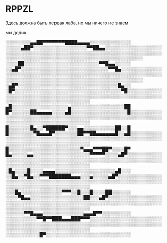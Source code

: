 # RPPZL
Здесь должна быть первая лаба, но мы ничего не знаем

мы додик

░░░░░░░░▄▄██▀▀▀▀▀▀▀████▄▄▄▄░░░░░░░░░░░░░
░░░░░▄██▀░░░░░░░░░░░░░░░░░▀▀██▄▄░░░░░░░░░░░░░░░░░░░░░░░░░░░░░░░░░░░░░░░░░░░░░░░░░░░░░░░░░░░░░░░░░░░░░░░░░░░░░░░░░░░░░░░░░░░░░░░░░░░░░░░░░░░░░░░░
░░░░██░░░░░░░░░░░░░░░░░░░░░░░░▀▀█▄▄░░░░░
░░▄█▀░░░░░░░░░░░░░░░░░░░░░░░░░░░░▀▀█▄░░░░░░░░░░░░░░░░░░░░░░░░░░░░░░░░░░░░░░░░░░░░░░░░░░░░░░░░░░░░░░░░░░░░░░░░░░░░░░░░░░░░░░░░░░░░░░░░░░░░░░░░░░░
░▄█▀░░░░░░░░░░░░░░░░░░░░░░░░░░░░░░░░█▄░░
░█▀░░░░░░░░░░░░░░░░░░░░░░░░░░░░░░░░░░▀█░░░░░░░░░░░░░░░░░░░░░░░░░░░░░░░░░░░░░░░░░░░░░░░░░░░░░░░░░░░░░░░░░░░░░░░░░░░░░░░░░░░░░░░░
▄█░░░░░░░░░░░░░░░░░░▄░░░░░░░░░░░░░░░░░██
█▀░░░░░░██▄▄▄▄▄░░░░▄█░░░░░░░░░░░░░░░░░░█░░░░░░░░░░░░░░░░░░░░░░░░░░░░░░░░░░░░░░░░░░░░░░░░░░░░░░░░░░░░░░░░░░░░░░░░░░░░░░░░░░░░░░░
█░░░░░░░█▄░░▀██████▀░░░▄▄░░░░░░░░░░██░░█
█░░░░░░░░▀█▄▄▄█▀░░░░░░░██▀▀██▄▄▄▄▄▄█░░▄█░░░░░░░░░░░░░░░░░░░░░░░░░░░░░░░░░░░░░░░░░░░░░░░░░░░░░░░░░░░░░░░░░░░░░░░░░░░░░░░░░░░░░░░
█░░░░░░░░░░░░░░░░░░░░░░░▀▄▄▄▀▀▀██▀░░░░█▀
█▄░░░░░▄▄░░░░░░░░░░░░░░░░░░▀▀▀▀▀░░░░▄█▀░░░░░░░░░░░░░░░░░░░░░░░░░░░░░░░░░░░░░░░░░░░░░░░░░░░░░░░░░░░░░░░░░░░░░░░░░░░░░░░░░░░░░░░░
░█▄░░░░█░░░░▄▄▄▄░░░░░░░░░░░░░░░░░░░▄█░░░
░░█▄░░▀█▄░░▀▀▀███████▄▄▄░░░▄░░░░░▄█▀░░░░░░░░░░░░░░░░░░░░░░░░░░░░░░░░░░░░░░░░░░░░░░░░░░░░░░░░░░░░░░░░░░░░░░░░░░░░░░░░░░░░░░░░░░░
░░░█▄░░░░░░░░░░░░░▀▀▀░░█░░░█░░░░██░░░░░░
░░░░▀█▄▄░░░░░░░░░░░░░░░░░██░░░▄█▀░░░░░░░░░░░░░░░░░░░░░░░░░░░░░░░░░░░░░░░░░░░░░░░░░░░░░░░░░░░░░░░░░░░░░░░░░░░░░░░░░░░░░░░░░░░░░░
░░░░░░▀▀█▄▄▄░░░░░░░░░░░░░▄▄▄█▀▀░░░░░░░░░
░░░░░░░░░░▀▀█▀▀███▄▄▄███▀▀▀░░░░░░░░░░░░░░░░░░░░░░░░░░░░░░░░░░░░░░░░░░░░░░░░░░░░░░░░░░░░░░░░░░░░░░░░░░░░░░░░░░░░░░░░░░░░░░░░░░░░
░░░░░░░░░░░█▀░░░░░░░░░░░░░░░░░░░░░░░░░░░
